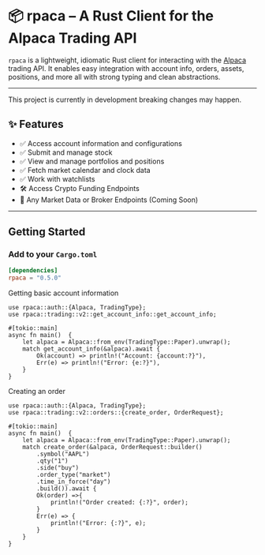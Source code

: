 # 📦 rpaca – A Rust Client for the Alpaca Trading API

`rpaca` is a lightweight, idiomatic Rust client for interacting with the [Alpaca](https://alpaca.markets) trading API.
It enables easy integration with account info, orders, assets, positions, and more all with strong typing and clean
abstractions.

---


This project is currently in development breaking changes may happen.

## ✨ Features

- ✅ Access account information and configurations
- ✅ Submit and manage stock
- ✅ View and manage portfolios and positions
- ✅ Fetch market calendar and clock data
- ✅ Work with watchlists
- 🛠️ Access Crypto Funding Endpoints
- 🚧 Any Market Data or Broker Endpoints (Coming Soon)

---

## Getting Started

### Add to your `Cargo.toml`

```toml
[dependencies]
rpaca = "0.5.0"  
```

Getting basic account information

```
use rpaca::auth::{Alpaca, TradingType};
use rpaca::trading::v2::get_account_info::get_account_info;

#[tokio::main]
async fn main()  {
    let alpaca = Alpaca::from_env(TradingType::Paper).unwrap();
    match get_account_info(&alpaca).await {
        Ok(account) => println!("Account: {account:?}"),
        Err(e) => println!("Error: {e:?}"),
    }
}
```  

Creating an order

```
use rpaca::auth::{Alpaca, TradingType};
use rpaca::trading::v2::orders::{create_order, OrderRequest};

#[tokio::main]
async fn main()  {
    let alpaca = Alpaca::from_env(TradingType::Paper).unwrap();
    match create_order(&alpaca, OrderRequest::builder()
        .symbol("AAPL")
        .qty("1")
        .side("buy")
        .order_type("market")
        .time_in_force("day")
        .build()).await {
        Ok(order) =>{
            println!("Order created: {:?}", order);
        }
        Err(e) => {
            println!("Error: {:?}", e);
        }
    }
}
```